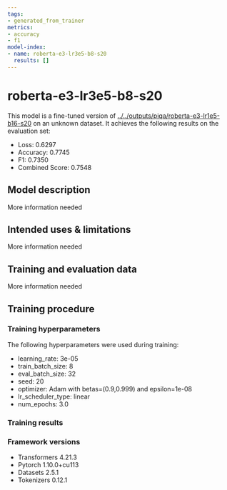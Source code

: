 ```yaml
---
tags:
- generated_from_trainer
metrics:
- accuracy
- f1
model-index:
- name: roberta-e3-lr3e5-b8-s20
  results: []
---
```


<!-- This model card has been generated automatically according to the information the Trainer had access to. You
should probably proofread and complete it, then remove this comment. -->

# roberta-e3-lr3e5-b8-s20

This model is a fine-tuned version of [../../outputs/piqa/roberta-e3-lr1e5-b16-s20](https://huggingface.co/../../outputs/piqa/roberta-e3-lr1e5-b16-s20) on an unknown dataset.
It achieves the following results on the evaluation set:
- Loss: 0.6297
- Accuracy: 0.7745
- F1: 0.7350
- Combined Score: 0.7548

## Model description

More information needed

## Intended uses & limitations

More information needed

## Training and evaluation data

More information needed

## Training procedure

### Training hyperparameters

The following hyperparameters were used during training:
- learning_rate: 3e-05
- train_batch_size: 8
- eval_batch_size: 32
- seed: 20
- optimizer: Adam with betas=(0.9,0.999) and epsilon=1e-08
- lr_scheduler_type: linear
- num_epochs: 3.0

### Training results



### Framework versions

- Transformers 4.21.3
- Pytorch 1.10.0+cu113
- Datasets 2.5.1
- Tokenizers 0.12.1
